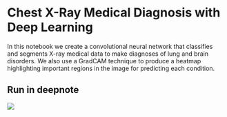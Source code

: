 # Chest X-Ray Medical Diagnosis with Deep Learning

In this notebook we create a convolutional neural network that classifies and segments X-ray medical data to make diagnoses of lung and brain disorders. We also use a GradCAM technique to produce a heatmap highlighting important regions in the image for predicting each condition.

## Run in deepnote
 <a href="https://deepnote.com/project/e4c0724a-3ee8-4225-a999-00cabbb547b2"> <img src="https://beta.deepnote.com/buttons/launch-in-deepnote.svg"> </a>
